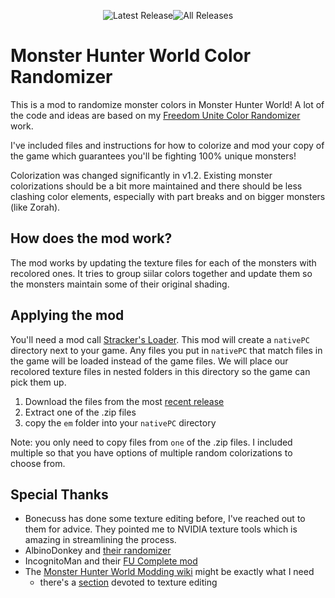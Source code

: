 <div align="center">

![Latest Release](https://img.shields.io/github/v/release/nuzcraft/MHWorldColorRandomizer?label=latest&link=https%3A%2F%2Fgithub.com%2Fnuzcraft%2FMHWorldColorRandomizer%2Freleases%2Flatest)![All Releases](https://img.shields.io/github/downloads/nuzcraft/MHWorldColorRandomizer/total?link=https%3A%2F%2Fgithub.com%2Fnuzcraft%2FMHWorldColorRandomizer%2Freleases)

</div>

# Monster Hunter World Color Randomizer

This is a mod to randomize monster colors in Monster Hunter World! A lot of the code and ideas are based on my [Freedom Unite Color Randomizer](https://github.com/nuzcraft/FreedomUniteColorRandomizer) work.

I've included files and instructions for how to colorize and mod your copy of the game which guarantees you'll be fighting 100% unique monsters!

Colorization was changed significantly in v1.2. Existing monster colorizations should be a bit more maintained and there should be less clashing color elements, especially with part breaks and on bigger monsters (like Zorah).

## How does the mod work?

The mod works by updating the texture files for each of the monsters with recolored ones. It tries to group siilar colors together and update them so the monsters maintain some of their original shading.

## Applying the mod

You'll need a mod call [Stracker's Loader](https://www.nexusmods.com/monsterhunterworld/mods/1982). This mod will create a `nativePC` directory next to your game. Any files you put in `nativePC` that match files in the game will be loaded instead of the game files. We will place our recolored texture files in nested folders in this directory so the game can pick them up.

1. Download the files from the most [recent release](https://github.com/nuzcraft/MHWorldColorRandomizer/releases/latest)
2. Extract one of the .zip files
3. copy the `em` folder into your `nativePC` directory

Note: you only need to copy files from `one` of the .zip files. I included multiple so that you have options of multiple random colorizations to choose from.

## Special Thanks

- Bonecuss has done some texture editing before, I've reached out to them for advice. They pointed me to NVIDIA texture tools which is amazing in streamlining the process.
- AlbinoDonkey and [their randomizer](https://github.com/JHenry2/mhw_randomizer)
- IncognitoMan and their [FU Complete mod](https://github.com/FUComplete)
- The [Monster Hunter World Modding wiki](https://github.com/Ezekial711/MonsterHunterWorldModding) might be exactly what I need
  - there's a [section](https://github.com/Ezekial711/MonsterHunterWorldModding/wiki/Obtaining,-Converting-and-Replacing-Textures) devoted to texture editing
